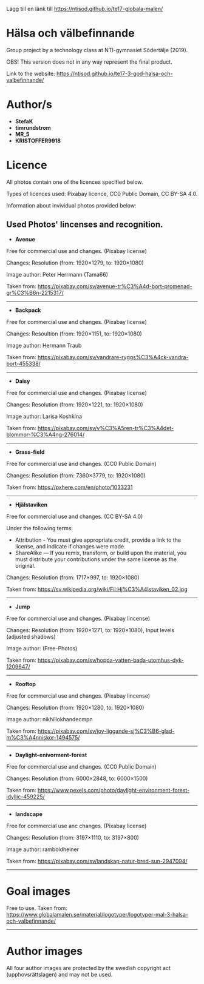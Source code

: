 Lägg till en länk till https://ntisod.github.io/te17-globala-malen/

# Hälsa och välbefinnande
Group project by a technology class at NTI-gymnasiet Södertälje (2019).

OBS!
This version does not in any way represent the final product.

Link to the website: https://ntisod.github.io/te17-3-god-halsa-och-valbefinnande/

# Author/s
- **StefaK**
- **timrundstrom**
- **MR_5**
- **KRISTOFFER9918**

# Licence
All photos contain one of the licences specified below.

Types of licences used: Pixabay licence, CC0 Public Domain, CC BY-SA 4.0.

Information about invividual photos provided below:

## Used Photos' lincenses and recognition.
- **Avenue**

Free for commercial use and changes. (Pixabay license)

Changes: Resolution (from: 1920×1279, to: 1920×1080)

Image author: Peter Herrmann (Tama66)

Taken from: https://pixabay.com/sv/avenue-tr%C3%A4d-bort-promenad-gr%C3%B6n-2215317/

----

- **Backpack**

Free for commercial use and changes. (Pixabay license)

Changes: Resoultion (from: 1920×1151, to: 1920×1080)

Image author: Hermann Traub

Taken from: https://pixabay.com/sv/vandrare-ryggs%C3%A4ck-vandra-bort-455338/ 

----

- **Daisy**

Free for commercial use and changes. (Pixabay license)

Changes: Resolution (from: 1920×1221, to: 1920×1080)

Image author: Larisa Koshkina

Taken from: https://pixabay.com/sv/v%C3%A5ren-tr%C3%A4det-blommor-%C3%A4ng-276014/ 

----

- **Grass-field**

Free for commercial use and changes. (CC0 Public Domain)

Changes: Resolution (from: 7360×3779, to: 1920×1080)

Taken from: https://pxhere.com/en/photo/1033231

----


- **Hjälstaviken**

Free for commercial use and changes. (CC BY-SA 4.0)

Under the following terms:
- Attribution - You must give appropriate credit, provide a link to the license, and indicate if changes were made.
- ShareAlike — If you remix, transform, or build upon the material, you must distribute your contributions under the same license as the original.

Changes: Resolution (from: 1717×997, to: 1920×1080)

Taken from: https://sv.wikipedia.org/wiki/Fil:Hj%C3%A4lstaviken_02.jpg 

----

- **Jump**

Free for commercial use and changes. (Pixabay lincense)

Changes: Resolution (from: 1920×1271, to: 1920×1080), Input levels (adjusted shadows)

Image author: (Free-Photos)

Taken from: https://pixabay.com/sv/hoppa-vatten-bada-utomhus-dyk-1209647/

----

- **Rooftop**

Free for commercial use and changes. (Pixabay lincense)

Changes: Resolution (from: 1920×1280, to: 1920×1080)

Image author: nikhillokhandecmpn

Taken from: https://pixabay.com/sv/joy-liggande-sj%C3%B6-glad-m%C3%A4nniskor-1494575/ 

----

- **Daylight-enivorment-forest**

Free for commercial use and changes. (CC0 Public Domain)

Changes: Resolution (from: 6000×2848, to: 6000×1500)

Taken from: https://www.pexels.com/photo/daylight-environment-forest-idyllic-459225/ 

----

- **landscape**

Free for commercial use anc changes. (Pixabay license)

Changes: Resolution (from: 3197×1110, to: 3197×800)

Image author: ramboldheiner

Taken from: https://pixabay.com/sv/landskap-natur-bred-sun-2947094/

----

# Goal images
Free to use.
Taken from: https://www.globalamalen.se/material/logotyper/logotyper-mal-3-halsa-och-valbefinnande/

----

# Author images

All four author images are protected by the swedish copyright act (upphovsrättslagen) and may not be used.

